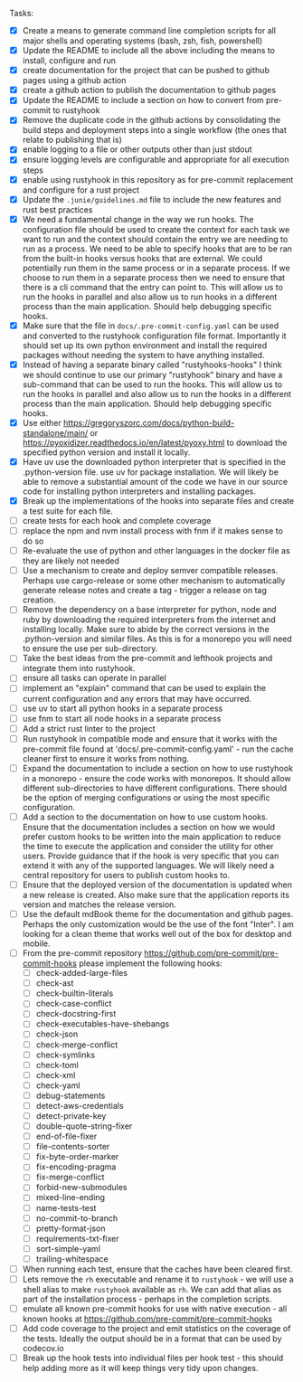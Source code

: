 Tasks:

- [x] Create a means to generate command line completion scripts for all major shells and operating systems (bash, zsh, fish, powershell)
- [x] Update the README to include all the above including the means to install, configure and run
- [x] create documentation for the project that can be pushed to github pages using a github action
- [x] create a github action to publish the documentation to github pages
- [x] Update the README to include a section on how to convert from pre-commit to rustyhook
- [x] Remove the duplicate code in the github actions by consolidating the build steps and deployment steps into a single workflow (the ones that relate to publishing that is)
- [x] enable logging to a file or other outputs other than just stdout
- [x] ensure logging levels are configurable and appropriate for all execution steps
- [x] enable using rustyhook in this repository as for pre-commit replacement and configure for a rust project
- [x] Update the `.junie/guidelines.md` file to include the new features and rust best practices
- [x] We need a fundamental change in the way we run hooks. The configuration file should be used to create the context for each task we want to run and the context should contain the entry we are needing to run as a process. We need to be able to specify hooks that are to be ran from the built-in hooks versus hooks that are external. We could potentially run them in the same process or in a separate process. If we choose to run them in a separate process then we need to ensure that there is a cli command that the entry can point to. This will allow us to run the hooks in parallel and also allow us to run hooks in a different process than the main application. Should help debugging specific hooks.
- [x] Make sure that the file in `docs/.pre-commit-config.yaml` can be used and converted to the rustyhook configuration file format. Importantly it should set up its own python environment and install the required packages without needing the system to have anything installed.
- [x] Instead of having a separate binary called "rustyhooks-hooks" I think we should continue to use our primary "rustyhook" binary and have a sub-command that can be used to run the hooks. This will allow us to run the hooks in parallel and also allow us to run the hooks in a different process than the main application. Should help debugging specific hooks.
- [x] Use either https://gregoryszorc.com/docs/python-build-standalone/main/ or https://pyoxidizer.readthedocs.io/en/latest/pyoxy.html to download the specified python version and install it locally.
- [x] Have uv use the downloaded python interpreter that is specified in the .python-version file. use uv for package installation. We will likely be able to remove a substantial amount of the code we have in our source code for installing python interpreters and installing packages.
- [x] Break up the implementations of the hooks into separate files and create a test suite for each file.
- [ ] create tests for each hook and complete coverage
- [ ] replace the npm and nvm install process with fnm if it makes sense to do so
- [ ] Re-evaluate the use of python and other languages in the docker file as they are likely not needed
- [ ] Use a mechanism to create and deploy semver compatible releases. Perhaps use cargo-release or some other mechanism to automatically generate release notes and create a tag - trigger a release on tag creation.
- [ ] Remove the dependency on a base interpreter for python, node and ruby by downloading the required interpreters from the internet and installing locally. Make sure to abide by the correct versions in the .python-version and similar files. As this is for a monorepo you will need to ensure the use per sub-directory.
- [ ] Take the best ideas from the pre-commit and lefthook projects and integrate them into rustyhook.
- [ ] ensure all tasks can operate in parallel
- [ ] implement an "explain" command that can be used to explain the current configuration and any errors that may have occurred.
- [ ] use uv to start all python hooks in a separate process
- [ ] use fnm to start all node hooks in a separate process
- [ ] Add a strict rust linter to the project
- [ ] Run rustyhook in compatible mode and ensure that it works with the pre-commit file found at 'docs/.pre-commit-config.yaml' - run the cache cleaner first to ensure it works from nothing.
- [ ] Expand the documentation to include a section on how to use rustyhook in a monorepo - ensure the code works with monorepos. It should allow different sub-directories to have different configurations. There should be the option of merging configurations or using the most specific configuration.
- [ ] Add a section to the documentation on how to use custom hooks. Ensure that the documentation includes a section on how we would prefer custom hooks to be written into the main application to reduce the time to execute the application and consider the utility for other users. Provide guidance that if the hook is very specific that you can extend it with any of the supported languages. We will likely need a central repository for users to publish custom hooks to.
- [ ] Ensure that the deployed version of the documentation is updated when a new release is created. Also make sure that the application reports its version and matches the release version.
- [ ] Use the default mdBook theme for the documentation and github pages. Perhaps the only customization would be the use of the font "Inter". I am looking for a clean theme that works well out of the box for desktop and mobile.
- [ ] From the pre-commit repository https://github.com/pre-commit/pre-commit-hooks please implement the following hooks:
  - [ ] check-added-large-files
  - [ ] check-ast
  - [ ] check-builtin-literals
  - [ ] check-case-conflict
  - [ ] check-docstring-first
  - [ ] check-executables-have-shebangs
  - [ ] check-json
  - [ ] check-merge-conflict
  - [ ] check-symlinks
  - [ ] check-toml
  - [ ] check-xml
  - [ ] check-yaml
  - [ ] debug-statements
  - [ ] detect-aws-credentials
  - [ ] detect-private-key
  - [ ] double-quote-string-fixer
  - [ ] end-of-file-fixer
  - [ ] file-contents-sorter
  - [ ] fix-byte-order-marker
  - [ ] fix-encoding-pragma
  - [ ] fix-merge-conflict
  - [ ] forbid-new-submodules
  - [ ] mixed-line-ending
  - [ ] name-tests-test
  - [ ] no-commit-to-branch
  - [ ] pretty-format-json
  - [ ] requirements-txt-fixer
  - [ ] sort-simple-yaml
  - [ ] trailing-whitespace
- [ ] When running each test, ensure that the caches have been cleared first.
- [ ] Lets remove the `rh` executable and rename it to `rustyhook` - we will use a shell alias to make `rustyhook` available as `rh`. We can add that alias as part of the installation process - perhaps in the completion scripts.
- [ ] emulate all known pre-commit hooks for use with native execution - all known hooks at https://github.com/pre-commit/pre-commit-hooks
- [ ] Add code coverage to the project and emit statistics on the coverage of the tests. Ideally the output should be in a format that can be used by codecov.io
- [ ] Break up the hook tests into individual files per hook test - this should help adding more as it will keep things very tidy upon changes.